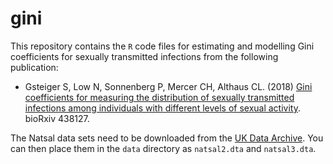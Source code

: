 # gini

This repository contains the `R` code files for estimating and modelling Gini coefficients for sexually transmitted infections from the following publication:

- Gsteiger S, Low N, Sonnenberg P, Mercer CH, Althaus CL. (2018) [Gini coefficients for measuring the distribution of sexually transmitted infections among individuals with different levels of sexual activity](https://doi.org/10.1101/438127). bioRxiv 438127.

The Natsal data sets need to be downloaded from the [UK Data Archive](http://data-archive.ac.uk). You can then place them in the `data` directory as `natsal2.dta` and `natsal3.dta`.
